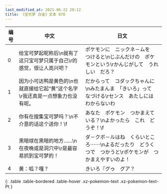 ```yaml
---
last_modified_at: 2021-06-22 20:12
title: 《宝可梦 白金》文本 070
---
```

| 编号 | 中文 | 日文 |
| ---- | ---- | ---- |
| 0 | 给宝可梦起昵称后\n就有了这只宝可梦只属于自己\r的感觉，很让人高兴吧？ | ポケモンに　ニックネ－ムを　つけると\nじぶんだけの　ポケモンという\rかんじがして　うれしい　だろ？ |
| 1 | 因为小可达鸭是黄色的\n也就直接给它起“黄”这个名字\r我还真是一点想象力也没有呢。 | だからって　コダックちゃんに\nみたまんま　「きいろ」って　なづける\rセンス　あたしには　わからないわ |
| 2 | 你有在搜集宝可梦吗？\n不介意的话这个送你！\f | あなた　ポケモン　つかまえている？\nよかったら　これ　どうぞ！\f |
| 3 | 黑暗球在黑暗的地方……\n在夜晚或是洞穴中\r是最容易抓到宝可梦的！ | ダ－クボ－ルはね　くらいところ⋯⋯\nよるだったり　どうくつで　つかうと\rポケモンが　つかまえやすいのよ！ |
| 4 | 黄：呱？嘎？ | きいろ『グゥ　グア？ |
{: .table .table-bordered .table-hover .xz-pokemon-text .xz-pokemon-text-Pt }